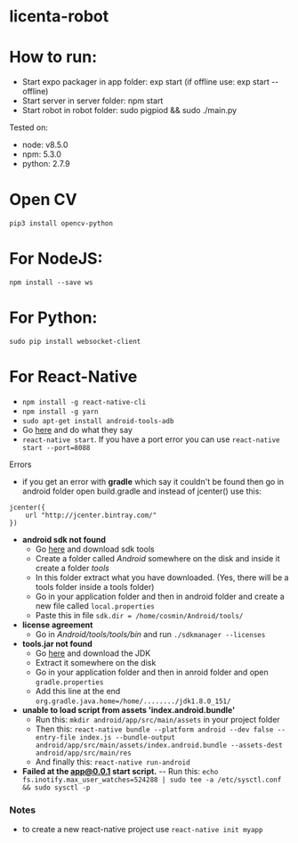 # licenta-robot

# How to run:
- Start expo packager in app folder: exp start (if offline use: exp start --offline)
- Start server in server folder: npm start
- Start robot in robot folder: sudo pigpiod && sudo ./main.py

Tested on:
- node: v8.5.0
- npm: 5.3.0
- python: 2.7.9

# Open CV
`pip3 install opencv-python`

# For NodeJS:  
`npm install --save ws`

# For Python:  
`sudo pip install websocket-client`

# For React-Native  
- `npm install -g react-native-cli`  
- `npm install -g yarn`  
- `sudo apt-get install android-tools-adb`  
- Go [here](https://facebook.github.io/react-native/docs/running-on-device.html) and do what they say
- `react-native start`. If you have a port error you can use `react-native start --port=8088`

Errors
- if you get an error with **gradle** which say it couldn't be found then go in android folder open build.gradle and instead of jcenter() use this: 
```
jcenter({
    url "http://jcenter.bintray.com/"
})
```
- **android sdk not found**
  - Go [here](https://developer.android.com/studio/index.html#downloads) and download sdk tools
  - Create a folder called *Android* somewhere on the disk and inside it create a folder *tools*
  - In this folder extract what you have downloaded. (Yes, there will be a tools folder inside a tools folder)
  - Go in your application folder and then in android folder and create a new file called `local.properties`
  - Paste this in file `sdk.dir = /home/cosmin/Android/tools/`
- **license agreement**
  - Go in *Android/tools/tools/bin* and run `./sdkmanager --licenses`
- **tools.jar not found**
    - Go [here](http://www.oracle.com/technetwork/java/javase/downloads/jdk8-downloads-2133151.html) and download the JDK
    - Extract it somewhere on the disk
    - Go in your application folder and then in anroid folder and open `gradle.properties`
    - Add this line at the end `org.gradle.java.home=/home/......../jdk1.8.0_151/`
- **unable to load script from assets 'index.android.bundle'**
    - Run this: `mkdir android/app/src/main/assets` in your project folder
    - Then this: `react-native bundle --platform android --dev false --entry-file index.js --bundle-output android/app/src/main/assets/index.android.bundle --assets-dest android/app/src/main/res`
    - And finally this: `react-native run-android`
- **Failed at the app@0.0.1 start script.**
    -- Run this: `echo fs.inotify.max_user_watches=524288 | sudo tee -a /etc/sysctl.conf && sudo sysctl -p`

### Notes
- to create a new react-native project use `react-native init myapp`
